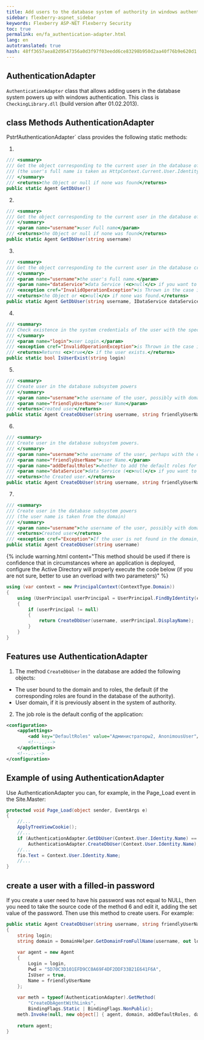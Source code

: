 ```yaml
--- 
title: Add users to the database system of authority in windows authentication 
sidebar: flexberry-aspnet_sidebar 
keywords: Flexberry ASP-NET Flexberry Security 
toc: true 
permalink: en/fa_authentication-adapter.html 
lang: en 
autotranslated: true 
hash: 48ff3657aea82d9547356a0d3f97f03eedd6ce83298b950d2aa40f76b9e620d1 
--- 
```


## AuthenticationAdapter 

`AuthenticationAdapter` class that allows adding users in the database system powers up with windows authentication. 
This class is `CheckingLibrary.dll` (build version after 01.02.2013). 

## class Methods AuthenticationAdapter 
PstrfAuthenticationAdapter` class provides the following static methods: 

1. 

```csharp
/// <summary> 
/// Get the object corresponding to the current user in the database of the authority 
/// (the user's full name is taken as HttpContext.Current.User.Identity.Name) 
/// </summary> 
/// <returns>the Object or null if none was found</returns> 
public static Agent GetDbUser()
``` 

2. 

```csharp
/// <summary> 
/// Get the object corresponding to the current user in the database of the authority 
/// </summary> 
/// <param name="username">user Full name</param> 
/// <returns>the Object or null if none was found</returns> 
public static Agent GetDbUser(string username)
``` 

3. 

```csharp 
/// <summary> 
/// Get the object corresponding to the current user in the database credentials. 
/// </summary> 
/// <param name="username">the user's Full name.</param> 
/// <param name="dataService">data Service (<c>null</c> if you want to use the default).</param> 
/// <exception cref="InvalidOperationException">is Thrown in the case if the authority system error occurred.</exception> 
/// <returns>the Object or <c>null</c> if none was found.</returns> 
public static Agent GetDbUser(string username, IDataService dataService)
``` 

4. 

```csharp
/// <summary> 
/// Check existence in the system credentials of the user with the specified login. 
/// </summary> 
/// <param name="login">user Login.</param> 
/// <exception cref="InvalidOperationException">is Thrown in the case if the authority system error occurred.</exception> 
/// <returns>Returns <c>true</c> if the user exists.</returns> 
public static bool IsUserExist(string login)
``` 

5. 

```csharp
/// <summary> 
/// Create user in the database subsystem powers 
/// </summary> 
/// <param name="username">the username of the user, possibly with domain name</param> 
/// <param name="friendlyUserName">user Name</param> 
/// <returns>Created user</returns> 
public static Agent CreateDbUser(string username, string friendlyUserName)
``` 

6. 

```csharp
/// <summary> 
/// Create user in the database subsystem powers. 
/// </summary> 
/// <param name="username">the username of the user, perhaps with the domain.</param> 
/// <param name="friendlyUserName">user Name.</param> 
/// <param name="addDefaultRoles">whether to add the default roles for the created user.</param> 
/// <param name="dataService">data Service (<c>null</c> if you want to use the default).</param> 
/// <returns>the Created user.</returns> 
public static Agent CreateDbUser(string username, string friendlyUserName, bool addDefaultRoles, IDataService dataService)
``` 

7. 

```csharp
/// <summary> 
/// Create user in the database subsystem powers 
/// (the user name is taken from the domain) 
/// </summary> 
/// <param name="username">the username of the user, possibly with domain name</param> 
/// <returns>Created user</returns> 
/// <exception cref="Exception">If the user is not found in the domain, will happen exception</exception> 
public static Agent CreateDbUser(string username)
``` 

{% include warning.html content="This method should be used if there is confidence that in circumstances where an application is deployed, configure the Active Directory will properly execute the code below (if you are not sure, better to use an overload with two parameters)" %} 

```csharp
using (var context = new PrincipalContext(ContextType.Domain))
{
	using (UserPrincipal userPrincipal = UserPrincipal.FindByIdentity(context, username))
	{
		if (userPrincipal != null)
		{
			return CreateDbUser(username, userPrincipal.DisplayName);
		}
	}
}
``` 

## Features use AuthenticationAdapter 

1. The method `CreateDbUser` in the database are added the following objects: 

* The user bound to the domain and to roles, the default (if the corresponding roles are found in the database of the authority). 
* User domain, if it is previously absent in the system of authority. 

2. The job role is the default config of the application: 

```xml
<configuration>
	<appSettings>
		<add key="DefaultRoles" value="Администраторы2, AnonimousUser"/>
		<!--...-->
	</appSettings>
	<!--...-->
</configuration>
``` 
## Example of using AuthenticationAdapter 

Use AuthenticationAdapter you can, for example, in the Page_Load event in the Site.Master: 

```csharp
protected void Page_Load(object sender, EventArgs e)
{
	//... 
	ApplyTreeViewCookie();
	//... 
	if (AuthenticationAdapter.GetDbUser(Context.User.Identity.Name) == null)
		AuthenticationAdapter.CreateDbUser(Context.User.Identity.Name);
	//... 
	fio.Text = Context.User.Identity.Name;
	//... 
}
``` 

## create a user with a filled-in password 

If you create a user need to have his password was not equal to NULL, then you need to take the source code of the method 6 and edit it, adding the set value of the password. Then use this method to create users. For example: 

```csharp
public static Agent CreateDbUser(string username, string friendlyUserName, bool addDefaultRoles, IDataService dataService)
{
    string login;
    string domain = DomainHelper.GetDomainFromFullName(username, out login);
 
    var agent = new Agent
    {
        Login = login,
        Pwd = "5D70C3D101EFD9CC0A69F4DF2DDF33B21E641F6A",
        IsUser = true,
        Name = friendlyUserName
    };
 
    var meth = typeof(AuthenticationAdapter).GetMethod(
        "CreateDbAgentWithLinks",
        BindingFlags.Static | BindingFlags.NonPublic);
    meth.Invoke(null, new object[] { agent, domain, addDefaultRoles, dataService });
 
    return agent;
}
``` 



